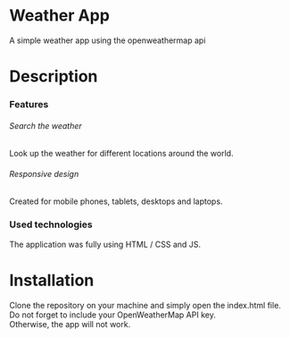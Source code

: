 # Weather App
A simple weather app using the openweathermap api
# Description
### Features
###### Search the weather
Look up the weather for different locations around the world.
###### Responsive design
Created for mobile phones, tablets, desktops and laptops.
### Used technologies
The application was fully using HTML / CSS and JS.
# Installation
Clone the repository on your machine and simply open the index.html file. <br>
Do not forget to include your OpenWeatherMap API key. <br>
Otherwise, the app will not work.
